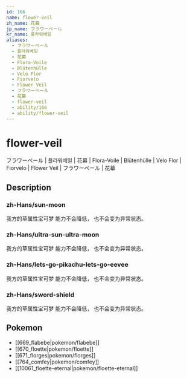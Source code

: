 ```yaml
---
id: 166
name: flower-veil
zh_name: 花幕
jp_name: フラワーベール
kr_name: 플라워베일
aliases:
  - フラワーベール
  - 플라워베일
  - 花幕
  - Flora-Voile
  - Blütenhülle
  - Velo Flor
  - Fiorvelo
  - Flower Veil
  - フラワーベール
  - 花幕
  - flower-veil
  - ability/166
  - ability/flower-veil
---
```

# flower-veil

フラワーベール | 플라워베일 | 花幕 | Flora-Voile | Blütenhülle | Velo Flor | Fiorvelo | Flower Veil | フラワーベール | 花幕

## Description

### zh-Hans/sun-moon

我方的草属性宝可梦
能力不会降低，
也不会变为异常状态。

### zh-Hans/ultra-sun-ultra-moon

我方的草属性宝可梦
能力不会降低，
也不会变为异常状态。

### zh-Hans/lets-go-pikachu-lets-go-eevee

我方的草属性宝可梦
能力不会降低，
也不会变为异常状态。

### zh-Hans/sword-shield

我方的草属性宝可梦
能力不会降低，
也不会变为异常状态。

## Pokemon

- [[669_flabebe|pokemon/flabebe]]
- [[670_floette|pokemon/floette]]
- [[671_florges|pokemon/florges]]
- [[764_comfey|pokemon/comfey]]
- [[10061_floette-eternal|pokemon/floette-eternal]]

